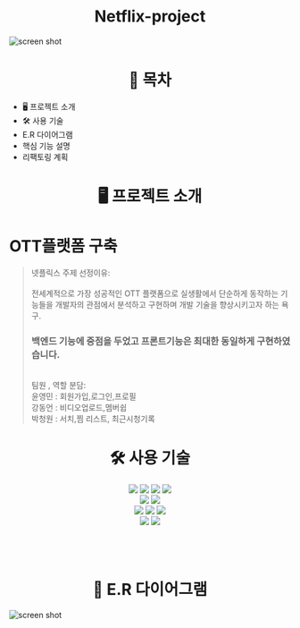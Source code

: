 <div align=center><h1> Netflix-project</h1></div>
<img alt="screen shot" src="https://github.com/0minyun/netflix_project/assets/125351133/86942fdb-f4b4-44ac-9a16-1c4f2e8be841">

<div align=center><h1> 📁 목차</h1></div>
<ul>
  <li> 🖥️ 프로젝트 소개</li>
  <li> 🛠️ 사용 기술</li>
  <li>E.R 다이어그램</li>
  <li>핵심 기능 설명</li>
  <li>리팩토링 계획</li>
</ul>


<div align=center><h1> 🖥️ 프로젝트 소개</h1></div>

# OTT플랫폼 구축
> 
>  넷플릭스 주제 선정이유:<br >
>  <br >
>  전세계적으로 가장 성공적인 OTT 플랫폼으로 실생활에서 단순하게 동작하는 기능들을 개발자의 관점에서 분석하고 구현하며 개발 기술을 향상시키고자 하는 욕구.
>  <br >
> <h3>  백엔드 기능에 중점을 두었고 프론트기능은 최대한 동일하게 구현하였습니다.</h3> </br>
> 팀원 , 역할 분담: </br>
> 윤영민 : 회원가입,로그인,프로필 </br>
> 강동언 : 비디오업로드,멤버쉽</br>
> 박청원 : 서치,찜 리스트, 최근시청기록</br>
<div align=center><h1> 🛠️ 사용 기술</h1></div>
<div align=center> 
  <img src="https://img.shields.io/badge/html5-E34F26?style=for-the-badge&logo=html5&logoColor=white"> 
  <img src="https://img.shields.io/badge/css-1572B6?style=for-the-badge&logo=css3&logoColor=white"> 
  <img src="https://img.shields.io/badge/javascript-F7DF1E?style=for-the-badge&logo=javascript&logoColor=black"> 
  <img src="https://img.shields.io/badge/jquery-0769AD?style=for-the-badge&logo=jquery&logoColor=white">
  <br>
  <img src="https://img.shields.io/badge/fontawesome-339AF0?style=for-the-badge&logo=fontawesome&logoColor=white">
    <img src="https://img.shields.io/badge/bootstrap-7952B3?style=for-the-badge&logo=bootstrap&logoColor=white">
  <br>
  <img src="https://img.shields.io/badge/spring-6DB33F?style=for-the-badge&logo=SPRINGBOOT&logoColor=white"> 
<img src="https://img.shields.io/badge/java-007396?style=for-the-badge&logo=java&logoColor=white"> 
   <img src="https://img.shields.io/badge/apache tomcat-F8DC75?style=for-the-badge&logo=apachetomcat&logoColor=white">
  <br>
  <img src="https://img.shields.io/badge/mysql-4479A1?style=for-the-badge&logo=mysql&logoColor=white"> 
  <img src="https://img.shields.io/badge/github-181717?style=for-the-badge&logo=github&logoColor=white">
  </div>
  <br>
  <br>
  <br>
  <div align=center><h1> 🧩 E.R 다이어그램</h1></div>
  <img alt="screen shot" src="https://github.com/0minyun/netflix_project/assets/125351133/d760601e-eb6c-4462-95bc-a79465a84cf6">
  
  
  
